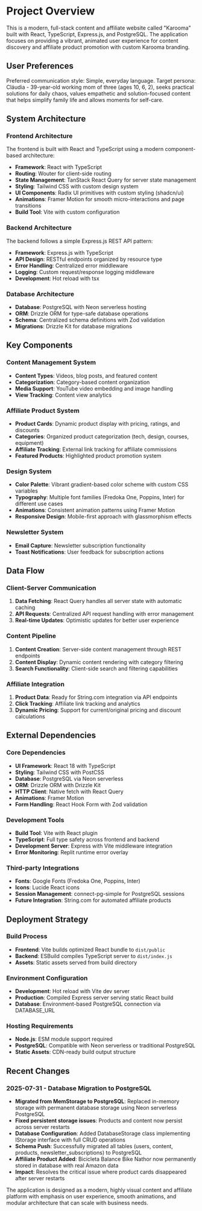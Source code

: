 # Project Overview

This is a modern, full-stack content and affiliate website called "Karooma" built with React, TypeScript, Express.js, and PostgreSQL. The application focuses on providing a vibrant, animated user experience for content discovery and affiliate product promotion with custom Karooma branding.

## User Preferences

Preferred communication style: Simple, everyday language.
Target persona: Cláudia - 39-year-old working mom of three (ages 10, 6, 2), seeks practical solutions for daily chaos, values empathetic and solution-focused content that helps simplify family life and allows moments for self-care.

## System Architecture

### Frontend Architecture
The frontend is built with React and TypeScript using a modern component-based architecture:
- **Framework**: React with TypeScript
- **Routing**: Wouter for client-side routing
- **State Management**: TanStack React Query for server state management
- **Styling**: Tailwind CSS with custom design system
- **UI Components**: Radix UI primitives with custom styling (shadcn/ui)
- **Animations**: Framer Motion for smooth micro-interactions and page transitions
- **Build Tool**: Vite with custom configuration

### Backend Architecture
The backend follows a simple Express.js REST API pattern:
- **Framework**: Express.js with TypeScript
- **API Design**: RESTful endpoints organized by resource type
- **Error Handling**: Centralized error middleware
- **Logging**: Custom request/response logging middleware
- **Development**: Hot reload with tsx

### Database Architecture
- **Database**: PostgreSQL with Neon serverless hosting
- **ORM**: Drizzle ORM for type-safe database operations
- **Schema**: Centralized schema definitions with Zod validation
- **Migrations**: Drizzle Kit for database migrations

## Key Components

### Content Management System
- **Content Types**: Videos, blog posts, and featured content
- **Categorization**: Category-based content organization
- **Media Support**: YouTube video embedding and image handling
- **View Tracking**: Content view analytics

### Affiliate Product System
- **Product Cards**: Dynamic product display with pricing, ratings, and discounts
- **Categories**: Organized product categorization (tech, design, courses, equipment)
- **Affiliate Tracking**: External link tracking for affiliate commissions
- **Featured Products**: Highlighted product promotion system

### Design System
- **Color Palette**: Vibrant gradient-based color scheme with custom CSS variables
- **Typography**: Multiple font families (Fredoka One, Poppins, Inter) for different use cases
- **Animations**: Consistent animation patterns using Framer Motion
- **Responsive Design**: Mobile-first approach with glassmorphism effects

### Newsletter System
- **Email Capture**: Newsletter subscription functionality
- **Toast Notifications**: User feedback for subscription actions

## Data Flow

### Client-Server Communication
1. **Data Fetching**: React Query handles all server state with automatic caching
2. **API Requests**: Centralized API request handling with error management
3. **Real-time Updates**: Optimistic updates for better user experience

### Content Pipeline
1. **Content Creation**: Server-side content management through REST endpoints
2. **Content Display**: Dynamic content rendering with category filtering
3. **Search Functionality**: Client-side search and filtering capabilities

### Affiliate Integration
1. **Product Data**: Ready for String.com integration via API endpoints
2. **Click Tracking**: Affiliate link tracking and analytics
3. **Dynamic Pricing**: Support for current/original pricing and discount calculations

## External Dependencies

### Core Dependencies
- **UI Framework**: React 18 with TypeScript
- **Styling**: Tailwind CSS with PostCSS
- **Database**: PostgreSQL via Neon serverless
- **ORM**: Drizzle ORM with Drizzle Kit
- **HTTP Client**: Native fetch with React Query
- **Animations**: Framer Motion
- **Form Handling**: React Hook Form with Zod validation

### Development Tools
- **Build Tool**: Vite with React plugin
- **TypeScript**: Full type safety across frontend and backend
- **Development Server**: Express with Vite middleware integration
- **Error Monitoring**: Replit runtime error overlay

### Third-party Integrations
- **Fonts**: Google Fonts (Fredoka One, Poppins, Inter)
- **Icons**: Lucide React icons
- **Session Management**: connect-pg-simple for PostgreSQL sessions
- **Future Integration**: String.com for automated affiliate products

## Deployment Strategy

### Build Process
- **Frontend**: Vite builds optimized React bundle to `dist/public`
- **Backend**: ESBuild compiles TypeScript server to `dist/index.js`
- **Assets**: Static assets served from build directory

### Environment Configuration
- **Development**: Hot reload with Vite dev server
- **Production**: Compiled Express server serving static React build
- **Database**: Environment-based PostgreSQL connection via DATABASE_URL

### Hosting Requirements
- **Node.js**: ESM module support required
- **PostgreSQL**: Compatible with Neon serverless or traditional PostgreSQL
- **Static Assets**: CDN-ready build output structure

## Recent Changes

### 2025-07-31 - Database Migration to PostgreSQL
- **Migrated from MemStorage to PostgreSQL**: Replaced in-memory storage with permanent database storage using Neon serverless PostgreSQL
- **Fixed persistent storage issues**: Products and content now persist across server restarts
- **Database Configuration**: Added DatabaseStorage class implementing IStorage interface with full CRUD operations
- **Schema Push**: Successfully migrated all tables (users, content, products, newsletter_subscriptions) to PostgreSQL
- **Affiliate Product Added**: Bicicleta Balance Bike Nathor now permanently stored in database with real Amazon data
- **Impact**: Resolves the critical issue where product cards disappeared after server restarts

The application is designed as a modern, highly visual content and affiliate platform with emphasis on user experience, smooth animations, and modular architecture that can scale with business needs.